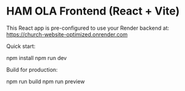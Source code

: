 # HAM OLA Frontend (React + Vite)

This React app is pre-configured to use your Render backend at: https://church-website-optimized.onrender.com

Quick start:

npm install
npm run dev

Build for production:

npm run build
npm run preview
